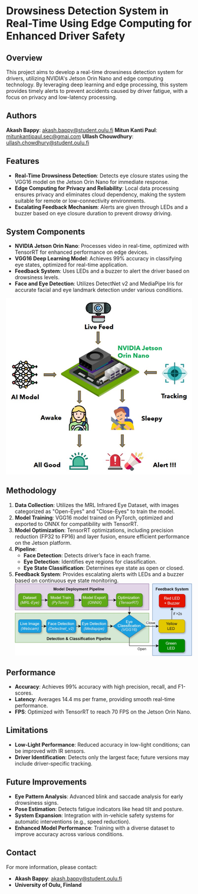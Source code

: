 # Drowsiness Detection System in Real-Time Using Edge Computing for Enhanced Driver Safety

## Overview

This project aims to develop a real-time drowsiness detection system for drivers, utilizing NVIDIA's Jetson Orin Nano and edge computing technology. By leveraging deep learning and edge processing, this system provides timely alerts to prevent accidents caused by driver fatigue, with a focus on privacy and low-latency processing.

## Authors
**Akash Bappy**: [akash.bappy@student.oulu.fi](mailto:akash.bappy@student.oulu.fi)  **Mitun Kanti Paul**: [mitunkantipaul.sec@gmai.com](mailto:mitunkantipaul.sec@gmail.com) **Ullash Chouwdhury**: [ullash.chowdhury@student.oulu.fi](mailto:ullash.chowdhury@student.oulu.fi)

## Features

- **Real-Time Drowsiness Detection**: Detects eye closure states using the VGG16 model on the Jetson Orin Nano for immediate response.
- **Edge Computing for Privacy and Reliability**: Local data processing ensures privacy and eliminates cloud dependency, making the system suitable for remote or low-connectivity environments.
- **Escalating Feedback Mechanism**: Alerts are given through LEDs and a buzzer based on eye closure duration to prevent drowsy driving.

## System Components

- **NVIDIA Jetson Orin Nano**: Processes video in real-time, optimized with TensorRT for enhanced performance on edge devices.
- **VGG16 Deep Learning Model**: Achieves 99% accuracy in classifying eye states, optimized for real-time application.
- **Feedback System**: Uses LEDs and a buzzer to alert the driver based on drowsiness levels.
- **Face and Eye Detection**: Utilizes DetectNet v2 and MediaPipe Iris for accurate facial and eye landmark detection under various conditions.

![Overview](data/assets/overview.jpg)


## Methodology

1. **Data Collection**: Utilizes the MRL Infrared Eye Dataset, with images categorized as "Open-Eyes" and "Close-Eyes" to train the model.
2. **Model Training**: VGG16 model trained on PyTorch, optimized and exported to ONNX for compatibility with TensorRT.
3. **Model Optimization**: TensorRT optimizations, including precision reduction (FP32 to FP16) and layer fusion, ensure efficient performance on the Jetson platform.
4. **Pipeline**: 
   - **Face Detection**: Detects driver’s face in each frame.
   - **Eye Detection**: Identifies eye regions for classification.
   - **Eye State Classification**: Determines eye state as open or closed.
5. **Feedback System**: Provides escalating alerts with LEDs and a buzzer based on continuous eye state monitoring.
![Architecture](data/assets/architecture.jpg)


## Performance

- **Accuracy**: Achieves 99% accuracy with high precision, recall, and F1-scores.
- **Latency**: Averages 14.4 ms per frame, providing smooth real-time performance.
- **FPS**: Optimized with TensorRT to reach 70 FPS on the Jetson Orin Nano.

## Limitations

- **Low-Light Performance**: Reduced accuracy in low-light conditions; can be improved with IR sensors.
- **Driver Identification**: Detects only the largest face; future versions may include driver-specific tracking.

## Future Improvements

- **Eye Pattern Analysis**: Advanced blink and saccade analysis for early drowsiness signs.
- **Pose Estimation**: Detects fatigue indicators like head tilt and posture.
- **System Expansion**: Integration with in-vehicle safety systems for automatic interventions (e.g., speed reduction).
- **Enhanced Model Performance**: Training with a diverse dataset to improve accuracy across various conditions.



## Contact

For more information, please contact:
- **Akash Bappy**: [akash.bappy@student.oulu.fi](mailto:akash.bappy@student.oulu.fi)
- **University of Oulu, Finland**


